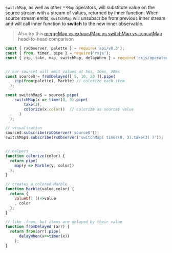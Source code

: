 <!--
name:		
title:		switchMap
pageTitle:	switchMap — RxJS operator example + marble diagram
desc:		switchMap will substitute value on the source Observable with an Observable, returned by inner function. See this example of RxJS switchMap with a timer
docsUrl:	https://rxjs.dev/api/operators/switchMap
-->

`switchMap`, as well as other `**Map` operators, will substitute value on the source stream with a stream of values, returned by inner function. When source stream emits, `switchMap` will unsubscribe from previous inner stream and will call inner function to **switch** to the new inner observable.  
> Also try this [mergeMap vs exhaustMap vs switchMap vs concatMap](/rxjs/mergeMap-vs-exhaustMap-vs-switchMap-vs-concatMap/) head-to-head comparison

```js
const { rxObserver, palette } = require('api/v0.3');
const { from, timer, pipe } = require('rxjs');
const { zip, take, map, switchMap, delayWhen } = require('rxjs/operators');


// our source$ will emit values at 5ms, 10ms, 20ms
const source$ = fromDelayed([ 5, 10, 20 ]).pipe(
    zip(from(palette), Marble) // colorize each item
  );

const switchMap$ = source$.pipe(
    switchMap(x => timer(0, 3).pipe(
        take(3),
        colorize(x.color))  // colorize as source$ value
      )
  );

// visualization
source$.subscribe(rxObserver('source$'));
switchMap$.subscribe(rxObserver('switchMap( timer(0, 3).take(3) )'));


// helpers
function colorize(color) {
  return pipe(
    map(y => Marble(y, color))
  );
}

// creates a colored Marble
function Marble(value,color) {
  return {
    valueOf: ()=>value
    , color
  };
}

// like .from, but items are delayed by their value
function fromDelayed (arr) {
  return from(arr).pipe(
      delayWhen(x=>timer(x))
    );
}

```